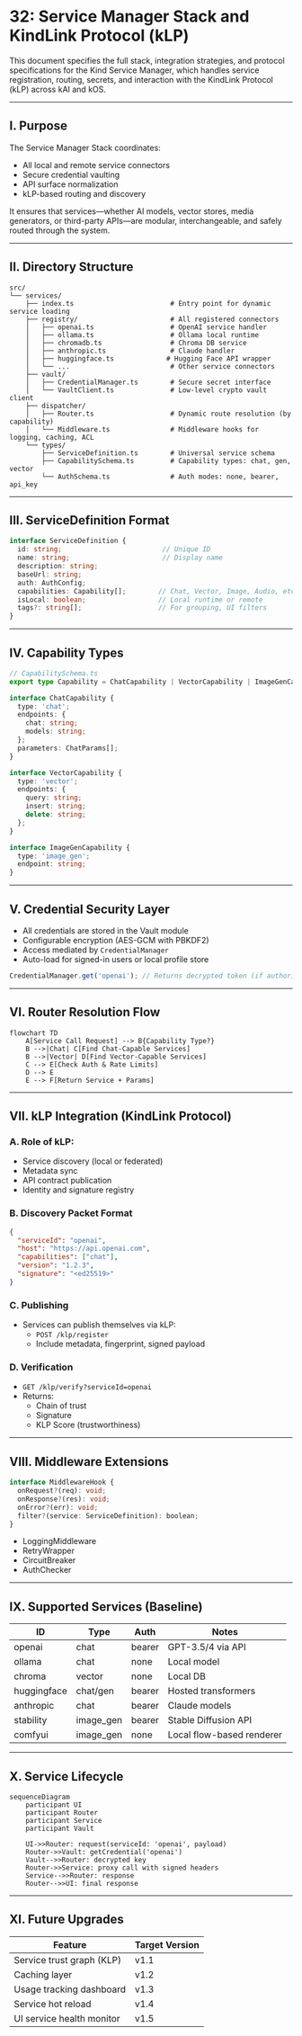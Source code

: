 # 32: Service Manager Stack and KindLink Protocol (kLP)

This document specifies the full stack, integration strategies, and protocol specifications for the Kind Service Manager, which handles service registration, routing, secrets, and interaction with the KindLink Protocol (kLP) across kAI and kOS.

---

## I. Purpose

The Service Manager Stack coordinates:
- All local and remote service connectors
- Secure credential vaulting
- API surface normalization
- kLP-based routing and discovery

It ensures that services—whether AI models, vector stores, media generators, or third-party APIs—are modular, interchangeable, and safely routed through the system.

---

## II. Directory Structure

```text
src/
└── services/
    ├── index.ts                        # Entry point for dynamic service loading
    ├── registry/                       # All registered connectors
    │   ├── openai.ts                   # OpenAI service handler
    │   ├── ollama.ts                   # Ollama local runtime
    │   ├── chromadb.ts                 # Chroma DB service
    │   ├── anthropic.ts                # Claude handler
    │   ├── huggingface.ts             # Hugging Face API wrapper
    │   └── ...                         # Other service connectors
    ├── vault/
    │   ├── CredentialManager.ts        # Secure secret interface
    │   └── VaultClient.ts              # Low-level crypto vault client
    ├── dispatcher/
    │   ├── Router.ts                   # Dynamic route resolution (by capability)
    │   └── Middleware.ts               # Middleware hooks for logging, caching, ACL
    └── types/
        ├── ServiceDefinition.ts        # Universal service schema
        ├── CapabilitySchema.ts         # Capability types: chat, gen, vector
        └── AuthSchema.ts               # Auth modes: none, bearer, api_key
```

---

## III. ServiceDefinition Format

```ts
interface ServiceDefinition {
  id: string;                         // Unique ID
  name: string;                       // Display name
  description: string;
  baseUrl: string;
  auth: AuthConfig;
  capabilities: Capability[];        // Chat, Vector, Image, Audio, etc.
  isLocal: boolean;                  // Local runtime or remote
  tags?: string[];                   // For grouping, UI filters
}
```

---

## IV. Capability Types

```ts
// CapabilitySchema.ts
export type Capability = ChatCapability | VectorCapability | ImageGenCapability;

interface ChatCapability {
  type: 'chat';
  endpoints: {
    chat: string;
    models: string;
  };
  parameters: ChatParams[];
}

interface VectorCapability {
  type: 'vector';
  endpoints: {
    query: string;
    insert: string;
    delete: string;
  };
}

interface ImageGenCapability {
  type: 'image_gen';
  endpoint: string;
}
```

---

## V. Credential Security Layer

- All credentials are stored in the Vault module
- Configurable encryption (AES-GCM with PBKDF2)
- Access mediated by `CredentialManager`
- Auto-load for signed-in users or local profile store

```ts
CredentialManager.get('openai'); // Returns decrypted token (if authorized)
```

---

## VI. Router Resolution Flow

```mermaid
flowchart TD
    A[Service Call Request] --> B{Capability Type?}
    B -->|Chat| C[Find Chat-Capable Services]
    B -->|Vector| D[Find Vector-Capable Services]
    C --> E[Check Auth & Rate Limits]
    D --> E
    E --> F[Return Service + Params]
```

---

## VII. kLP Integration (KindLink Protocol)

### A. Role of kLP:
- Service discovery (local or federated)
- Metadata sync
- API contract publication
- Identity and signature registry

### B. Discovery Packet Format

```json
{
  "serviceId": "openai",
  "host": "https://api.openai.com",
  "capabilities": ["chat"],
  "version": "1.2.3",
  "signature": "<ed25519>"
}
```

### C. Publishing
- Services can publish themselves via kLP:
  - `POST /klp/register`
  - Include metadata, fingerprint, signed payload

### D. Verification
- `GET /klp/verify?serviceId=openai`
- Returns:
  - Chain of trust
  - Signature
  - KLP Score (trustworthiness)

---

## VIII. Middleware Extensions

```ts
interface MiddlewareHook {
  onRequest?(req): void;
  onResponse?(res): void;
  onError?(err): void;
  filter?(service: ServiceDefinition): boolean;
}
```
- LoggingMiddleware
- RetryWrapper
- CircuitBreaker
- AuthChecker

---

## IX. Supported Services (Baseline)

| ID            | Type     | Auth       | Notes                     |
|---------------|----------|------------|----------------------------|
| openai        | chat     | bearer     | GPT-3.5/4 via API         |
| ollama        | chat     | none       | Local model               |
| chroma        | vector   | none       | Local DB                  |
| huggingface   | chat/gen | bearer     | Hosted transformers       |
| anthropic     | chat     | bearer     | Claude models             |
| stability     | image_gen| bearer     | Stable Diffusion API      |
| comfyui       | image_gen| none       | Local flow-based renderer |

---

## X. Service Lifecycle

```mermaid
sequenceDiagram
    participant UI
    participant Router
    participant Service
    participant Vault

    UI->>Router: request(serviceId: 'openai', payload)
    Router->>Vault: getCredential('openai')
    Vault-->>Router: decrypted key
    Router->>Service: proxy call with signed headers
    Service-->>Router: response
    Router-->>UI: final response
```

---

## XI. Future Upgrades

| Feature                       | Target Version |
|------------------------------|----------------|
| Service trust graph (KLP)    | v1.1           |
| Caching layer                | v1.2           |
| Usage tracking dashboard     | v1.3           |
| Service hot reload           | v1.4           |
| UI service health monitor    | v1.5           |

